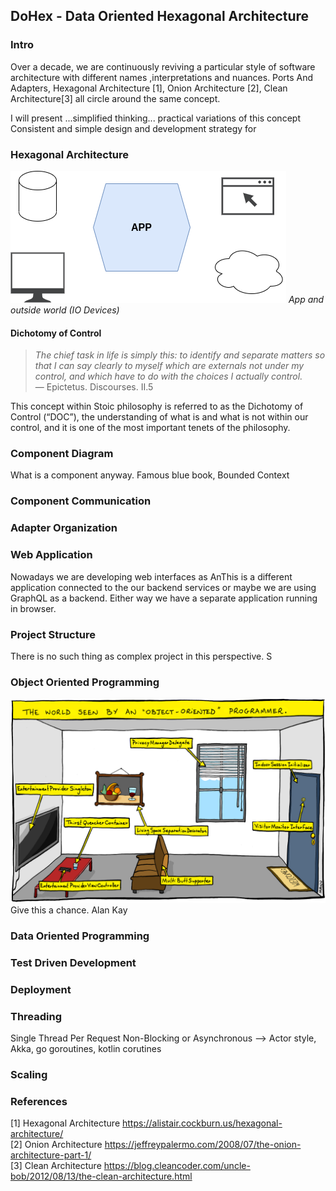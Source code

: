 ## DoHex - Data Oriented Hexagonal Architecture 

### Intro

Over a decade, we are continuously reviving a particular style of software architecture with different names ,interpretations and nuances. Ports And Adapters, Hexagonal Architecture [1], Onion Architecture [2], Clean Architecture[3] all circle around the same concept.  
 
I will present ...simplified thinking... practical variations of this concept
Consistent and simple design and development strategy for 
 
### Hexagonal Architecture
![Hex1](https://raw.githubusercontent.com/alicemunsal/dohex/master/diagrams/1.drawio.png)
*App and outside world (IO Devices)*

#### Dichotomy of Control

> *The chief task in life is simply this: to identify and separate matters so that I can say clearly to myself which are externals not under my control, and which have to do with the choices I actually control.*  
> — Epictetus. Discourses. II.5  

This concept within Stoic philosophy is referred to as the Dichotomy of Control (“DOC”), the understanding of what is and what is not within our control, and it is one of the most important tenets of the philosophy. 

### Component Diagram 

What is a component anyway. 
Famous blue book, Bounded Context

### Component Communication

### Adapter Organization

### Web Application
Nowadays we are developing web interfaces as AnThis is a different application connected to the our backend services or maybe we are using GraphQL as a backend. Either way we have a separate application running in browser. 

### Project Structure
There is no such thing as complex project in this perspective. S

### Object Oriented Programming
![OO Programmer](https://raw.githubusercontent.com/alicemunsal/dohex/master/diagrams/ooprogrammer.png)
Give this a chance.
Alan Kay 

### Data Oriented Programming

### Test Driven Development

### Deployment


### Threading
Single Thread Per Request
Non-Blocking or Asynchronous  --> Actor style, Akka, go goroutines, kotlin corutines

### Scaling

### References
[1] Hexagonal Architecture https://alistair.cockburn.us/hexagonal-architecture/  
[2] Onion Architecture https://jeffreypalermo.com/2008/07/the-onion-architecture-part-1/  
[3] Clean Architecture https://blog.cleancoder.com/uncle-bob/2012/08/13/the-clean-architecture.html  
<!--stackedit_data:
eyJoaXN0b3J5IjpbOTg1NDYxMzgsLTEzNTYzMTcyNDcsLTc4Nj
I4Mjc5LDE2OTA2NTA1NDgsLTM1Mjg4MjgzNywtMTY1NzIwNTU1
LC02NzIyMjI3MDQsMzYyOTA0Njk2LDQ4MjMyMDE0NiwtOTI0Nz
MzNDYwLDk1NzI0MzMxMyw1MTA4MDgzNCwtNDQyNzM0NDc2LC0x
MDE1Njk5NDk1LDg0OTIwNzQxOSwtMTQyNDYxMjg5OCwyMTEwNz
E3ODM0LDY2Njc0Mzk0OCwzMzcxMzk0NzUsNTE2NTgzOTgyXX0=

-->